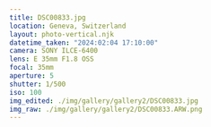 ```yaml
---
title: DSC00833.jpg
location: Geneva, Switzerland
layout: photo-vertical.njk
datetime_taken: "2024:02:04 17:10:00"
camera: SONY ILCE-6400
lens: E 35mm F1.8 OSS
focal: 35mm
aperture: 5
shutter: 1/500
iso: 100
img_edited: ./img/gallery/gallery2/DSC00833.jpg
img_raw: ./img/gallery/gallery2/DSC00833.ARW.png
---
```

